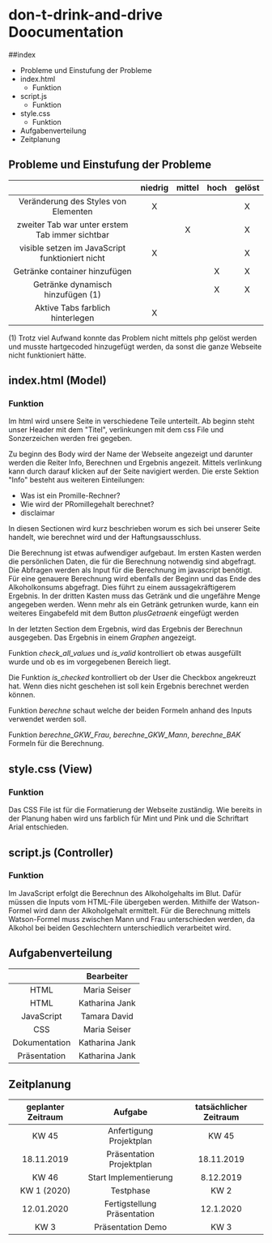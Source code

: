 # don-t-drink-and-drive Doocumentation

##index

  * Probleme und Einstufung der Probleme
  * index.html
    * Funktion
  * script.js
    * Funktion
  * style.css
    * Funktion
  * Aufgabenverteilung
  * Zeitplanung


## Probleme und Einstufung der Probleme

|                                                     |niedrig|mittel| hoch |gelöst|
|:---------------------------------------------------:|:-----:|:----:|:----:|:----:|
|Veränderung des Styles von Elementen                 |   X   |      |      |   X  |
|zweiter Tab war unter erstem Tab immer sichtbar      |       |   X  |      |   X  |
|visible setzen im JavaScript funktioniert nicht      |   X   |      |      |   X  |
|Getränke container hinzufügen                        |       |      |   X  |   X  |
|Getränke dynamisch hinzufügen (1)                    |       |      |   X  |   X  |
|Aktive Tabs farblich hinterlegen                     |   X   |      |      |      |

  (1) Trotz viel Aufwand konnte das Problem nicht mittels php gelöst werden und musste hartgecoded hinzugefügt werden, da sonst die ganze Webseite nicht funktioniert hätte.


## index.html (Model)
### Funktion

Im html wird unsere Seite in verschiedene Teile unterteilt.
Ab beginn steht unser Header mit dem "Titel", verlinkungen mit dem css File und Sonzerzeichen werden frei gegeben.

Zu beginn des Body wird der Name der Webseite angezeigt und darunter werden die Reiter Info, Berechnen und Ergebnis angezeit. Mittels verlinkung kann durch darauf klicken auf der Seite navigiert werden. Die erste Sektion "Info" besteht aus weiteren Einteilungen:

  * Was ist ein Promille-Rechner?
  * Wie wird der PRomillegehalt berechnet?
  * disclaimar

In diesen Sectionen wird kurz beschrieben worum es sich bei unserer Seite handelt, wie berechnet wird und der Haftungsausschluss.

Die Berechnung ist etwas aufwendiger aufgebaut. Im ersten Kasten werden die persönlichen Daten, die für die Berechnung notwendig sind abgefragt. Die Abfragen werden als Input für die Berechnung im javascript benötigt.
Für eine genauere Berechnung wird ebenfalls der Beginn und das Ende des Alkoholkonsums abgefragt. Dies führt zu einem aussagekräftigerem Ergebnis.
In der dritten Kasten muss das Getränk und die ungefähre Menge angegeben werden. Wenn mehr als ein Getränk getrunken wurde, kann ein weiteres Eingabefeld mit dem Button *plusGetraenk* eingefügt werden

In der letzten Section dem Ergebnis, wird das Ergebnis der Berechnun ausgegeben. Das Ergebnis in einem *Graphen* angezeigt.

Funktion *check_all_values* und *is_valid* kontrolliert ob etwas ausgefüllt wurde und ob es im vorgegebenen Bereich liegt.

Die Funktion *is_checked* kontrolliert ob der User die Checkbox angekreuzt hat. Wenn dies nicht geschehen ist soll kein Ergebnis berechnet werden können.

Funktion *berechne* schaut welche der beiden Formeln anhand des Inputs verwendet werden soll.

Funktion *berechne_GKW_Frau*, *berechne_GKW_Mann*, *berechne_BAK* Formeln für die Berechnung.


## style.css (View)
### Funktion

Das CSS File ist für die Formatierung der Webseite zuständig. Wie bereits in der Planung haben wird uns farblich für Mint und Pink und die Schriftart Arial entschieden.




## script.js (Controller)
### Funktion

Im JavaScript erfolgt die Berechnun des Alkoholgehalts im Blut. Dafür müssen die Inputs vom HTML-File übergeben werden. Mithilfe der Watson-Formel wird dann der Alkoholgehalt ermittelt.
Für die Berechnung mittels Watson-Formel muss zwischen Mann und Frau unterschieden werden, da Alkohol bei beiden Geschlechtern unterschiedlich verarbeitet wird.  



## Aufgabenverteilung

|                                                     |    Bearbeiter    |
|:---------------------------------------------------:|:----------------:|
|HTML                                                 |   Maria Seiser   |
|HTML                                                 |  Katharina Jank  |
|JavaScript                                           |   Tamara David   |
|CSS                                                  |   Maria Seiser   |
|Dokumentation                                        |  Katharina Jank  |
|Präsentation                                         |  Katharina Jank  |


## Zeitplanung

|  geplanter Zeitraum  |        Aufgabe                | tatsächlicher Zeitraum  |
|:--------------------:|:-----------------------------:|:-----------------------:|
| KW 45                | Anfertigung Projektplan       | KW 45                   |
| 18.11.2019           | Präsentation Projektplan      | 18.11.2019              |
| KW 46                | Start Implementierung         | 8.12.2019               |
| KW 1 (2020)          | Testphase                     | KW 2                    |
| 12.01.2020           | Fertigstellung Präsentation   | 12.1.2020               |
| KW 3                 | Präsentation Demo             | KW 3                    |
